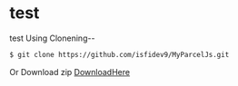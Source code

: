 # test
test
Using Clonening--

```sh
$ git clone https://github.com/isfidev9/MyParcelJs.git
```

Or Download zip [DownloadHere](https://github.com/isfidev9/MyParcelJs/archive/master.zip)
